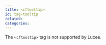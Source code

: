 ```yaml
---
title: <cftooltip>
id: tag-tooltip
related:
categories:
---
```


The `<cftooltip>` tag is not supported by Lucee.
